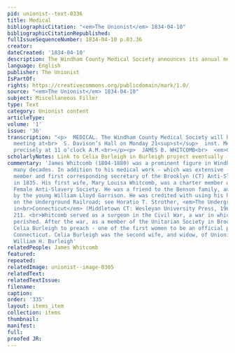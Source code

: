 ```yaml
---
pid: unionist--text-0336
title: Medical
bibliographicCitation: "<em>The Unionist</em> 1834-04-10"
bibliographicCitationRepublished: 
fullIssueSequenceNumber: 1834-04-10 p.03.36
creator: 
dateCreated: '1834-04-10'
description: The Windham County Medical Society announces its annual meeting
language: English
publisher: The Unionist
IsPartOf: 
rights: https://creativecommons.org/publicdomain/mark/1.0/
source: "<em>The Unionist</em> 1834-04-10"
subject: Miscellaneous Filler
type: Text
category: Unionist content
articleType: 
volume: '1'
issue: '36'
transcription: "<p>  MEDICAL. The Windham County Medical Society will hold their Annual
  meeting at<br>  S. Davison’s Hall on Monday 21<sup>st</sup>  inst. Meeting open
  precisely at 11 o’clock A.M.<br></p><p>  JAMES B. WHITCOMB<br>  <em>Clerk.</em></p>"
scholarlyNotes: Link to Celia Burleigh in Burleigh project eventually
commentary: 'James Whitcomb (1804-1880) was a prominent figure in Windham county for
  many decades. In addition to his medical work - which was extensive - he was a founding
  member and first corresponding secretary of the Brooklyn (CT) Anti-Slavery Society
  in 1835. His first wife, Mary Louisa Whitcomb, was a charter member of the Brooklyn
  Female Anti-Slavery Society. He was a friend to the Benson family, and was known
  by the young William Lloyd Garrison. He was credited with using his house as a station
  on the Underground Railroad; see Horatio T. Strother, <em>The Underground Railroad
  in<br>Connecticut</em> (Middletown CT: Wesleyan University Press, 1962), p. 134,
  211. <br>Whitcomb served as a surgeon in the Civil War, a war in which his son Edwin
  perished. After the war, as a member of the Unitarian Society in Brooklyn, he invited
  Celia Burleigh to preach - one of the first women to be an official preacher in
  Connecticut. Celia Burleigh was the second wife, and widow, of Unionist co-editor
  William H. Burleigh'
relatedPeople: James Whitcomb
featured: 
repeated: 
relatedImage: unionist--image-0305
relatedText: 
relatedTextIssue: 
filename: 
caption: 
order: '335'
layout: items_item
collection: items
thumbnail: 
manifest: 
full: 
proofed JR: 
---
```

